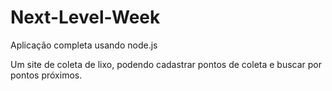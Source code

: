 # Next-Level-Week
Aplicação completa usando node.js

Um site de coleta de lixo, podendo cadastrar pontos de coleta e buscar por pontos próximos.
